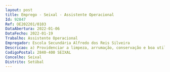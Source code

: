 ```yaml
--- 
layout: post
title: Emprego - Seixal - Assistente Operacional
Id: 92847
Ref: OE202201/0103
DataAbertura: 2022-01-06
DataFecho: 2022-01-19
Trabalho: Assistente Operacional
Empregador: Escola Secundária Alfredo dos Reis Silveira
Descricao: a) Providenciar a limpeza, arrumação, conservação e boa utilização das instalações b) Cooperar nas atividades que visem a segurança de jovens na escola c) Efetuar tarefas de apoio de modo a permitir o normal funcionamento dos serviços.
CodigoPostal: 2840-400 SEIXAL
Concelho: Seixal
Distrito: Setúbal
--- 
```

